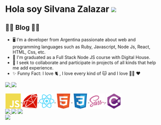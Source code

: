 # Hola soy Silvana Zalazar <img src="https://media.giphy.com/media/hvRJCLFzcasrR4ia7z/giphy.gif" width="5%">
 
 ## 👱‍♀️ Blog 👱‍♀️ 
- 🖥️ I’m a developer from Argentina passionate about web and programming languages such as Ruby, Javascript, Node Js, React, HTML, Css, etc. 
- 🌺 I'm graduated as a Full Stack Node JS course with Digital House.
- 👯 I seek to collaborate and participate in projects of all kinds that help me add experience.
- ✨ Funny Fact: I love 🐈 , I love every kind of 🐱 and I love 👩‍💻 ❤️

<a href="https://github.com/silvanaZ">
  <img height="180em" src="https://github-readme-stats.vercel.app/api?username=silvanaZ&show_icons=true&theme=highcontrast"/>
  <img height="180em" src="https://github-readme-stats.vercel.app/api/top-langs/?username=silvanaZ&layout=compact&langs_count=7&theme=highcontrast"/>

<div style="display: inline_block"><br>
  <img align="center" alt="Sil-Js" height="50" width="50" src="https://raw.githubusercontent.com/devicons/devicon/master/icons/javascript/javascript-plain.svg">
  <img align="center" alt="Sil-Rb" height="50" width="50" src="https://raw.githubusercontent.com/devicons/devicon/master/icons/ruby/ruby-plain.svg">
  <img align="center" alt="Sil-React" height="50" width="50" src="https://raw.githubusercontent.com/devicons/devicon/master/icons/react/react-original.svg">
  <img align="center" alt="Sil-HTML" height="50" width="50" src="https://raw.githubusercontent.com/devicons/devicon/master/icons/html5/html5-original.svg">
  <img align="center" alt="Sil-CSS" height="50" width="50" src="https://raw.githubusercontent.com/devicons/devicon/master/icons/css3/css3-original.svg">
  <img align="center" alt="Sil-Sass" height="50" width="50" src="https://raw.githubusercontent.com/devicons/devicon/master/icons/sass/sass-original.svg">
  <img align="center" alt="Sil-Csharp" height="50" width="50" src="https://raw.githubusercontent.com/devicons/devicon/master/icons/csharp/csharp-original.svg">
</div>
<div> 
   <a href="mailto:silvana.blaq@gmail.com" target="_blank"><img src="https://img.shields.io/badge/Gmail-D14836?style=for-the-badge&logo=gmail&logoColor=white" target="_blank">   </a> 
  <a href ="https://www.linkedin.com/in/silvana-rocio-zalazar-8b107221b/" target="_blank"><img src="https://img.shields.io/badge/LinkedIn-0077B5?style=for-the-badge&logo=linkedin&logoColor=white" target="_blank"></a>
  <a href="https://wa.me/+541133614555" target="_blank"><img src="https://img.shields.io/badge/WhatsApp-25D366?style=for-the-badge&logo=whatsapp&logoColor=white" target="_blank"></a>
</div>
 <img src="https://user-images.githubusercontent.com/90283693/172946377-d7094b72-398f-4fd0-a1b1-26b664f484ee.gif"/>
